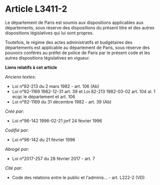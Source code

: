 # Article L3411-2

Le département de Paris est soumis aux dispositions applicables aux départements, sous réserve des dispositions du présent
titre et des autres dispositions législatives qui lui sont propres.

Toutefois, le régime des actes administratifs et budgétaires des départements est applicable au département de Paris, sous
réserve des pouvoirs conférés au préfet de police de Paris par le présent code et les autres dispositions législatives en
vigueur.

**Liens relatifs à cet article**

_Anciens textes_:

  - Loi n°82-213 du 2 mars 1982 - art. 106 (Ab)
  - Loi n°82-1169 1982-12-31 art. 39 et Loi 82-213 1982-03-02 art. 104 al. 1 ecqc le département et art. 106
  - Loi n°82-1169 du 31 décembre 1982 - art. 39 (Ab)

_Créé par_:

  - Loi n°96-142 1996-02-21 jorf 24 février 1996

_Codifié par_:

  - Loi n°96-142 du 21 février 1996

_Abrogé par_:

  - Loi n°2017-257 du 28 février 2017 - art. 7

_Cité par_:

  - Code des relations entre le public et l'adminis... - art. L222-2 (VD)
